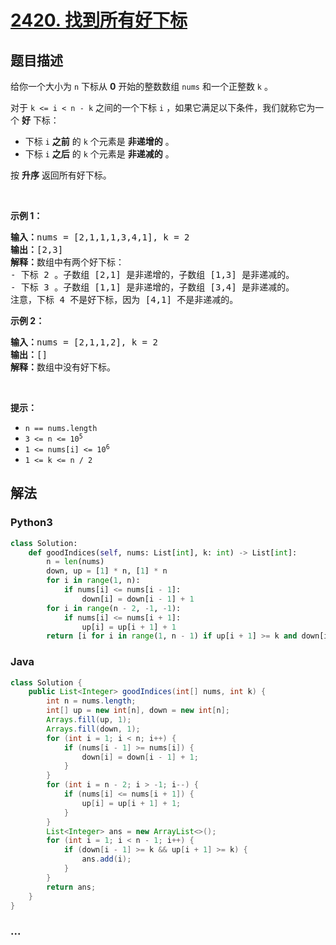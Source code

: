 # [2420. 找到所有好下标](https://leetcode-cn.com/problems/find-all-good-indices)

## 题目描述

<!-- 这里写题目描述 -->

<p>给你一个大小为 <code>n</code>&nbsp;下标从 <strong>0</strong>&nbsp;开始的整数数组&nbsp;<code>nums</code>&nbsp;和一个正整数&nbsp;<code>k</code>&nbsp;。</p>

<p>对于&nbsp;<code>k &lt;= i &lt; n - k</code>&nbsp;之间的一个下标&nbsp;<code>i</code>&nbsp;，如果它满足以下条件，我们就称它为一个&nbsp;<strong>好</strong>&nbsp;下标：</p>

<ul>
	<li>下标 <code>i</code> <strong>之前</strong> 的 <code>k</code>&nbsp;个元素是 <strong>非递增的</strong>&nbsp;。</li>
	<li>下标 <code>i</code> <strong>之后</strong>&nbsp;的 <code>k</code>&nbsp;个元素是 <strong>非递减的</strong>&nbsp;。</li>
</ul>

<p>按 <strong>升序</strong>&nbsp;返回所有好下标。</p>

<p>&nbsp;</p>

<p><strong>示例 1：</strong></p>

<pre>
<b>输入：</b>nums = [2,1,1,1,3,4,1], k = 2
<b>输出：</b>[2,3]
<b>解释：</b>数组中有两个好下标：
- 下标 2 。子数组 [2,1] 是非递增的，子数组 [1,3] 是非递减的。
- 下标 3 。子数组 [1,1] 是非递增的，子数组 [3,4] 是非递减的。
注意，下标 4 不是好下标，因为 [4,1] 不是非递减的。</pre>

<p><strong>示例 2：</strong></p>

<pre>
<b>输入：</b>nums = [2,1,1,2], k = 2
<b>输出：</b>[]
<b>解释：</b>数组中没有好下标。
</pre>

<p>&nbsp;</p>

<p><strong>提示：</strong></p>

<ul>
	<li><code>n == nums.length</code></li>
	<li><code>3 &lt;= n &lt;= 10<sup>5</sup></code></li>
	<li><code>1 &lt;= nums[i] &lt;= 10<sup>6</sup></code></li>
	<li><code>1 &lt;= k &lt;= n / 2</code></li>
</ul>


## 解法

<!-- 这里可写通用的实现逻辑 -->

<!-- tabs:start -->

### **Python3**

<!-- 这里可写当前语言的特殊实现逻辑 -->

```python
class Solution:
    def goodIndices(self, nums: List[int], k: int) -> List[int]:
        n = len(nums)
        down, up = [1] * n, [1] * n
        for i in range(1, n):
            if nums[i] <= nums[i - 1]:
                down[i] = down[i - 1] + 1
        for i in range(n - 2, -1, -1):
            if nums[i] <= nums[i + 1]:
                up[i] = up[i + 1] + 1
        return [i for i in range(1, n - 1) if up[i + 1] >= k and down[i - 1] >= k]
```

### **Java**

<!-- 这里可写当前语言的特殊实现逻辑 -->

```java
class Solution {
    public List<Integer> goodIndices(int[] nums, int k) {
        int n = nums.length;
        int[] up = new int[n], down = new int[n];
        Arrays.fill(up, 1);
        Arrays.fill(down, 1);
        for (int i = 1; i < n; i++) {
            if (nums[i - 1] >= nums[i]) {
                down[i] = down[i - 1] + 1;
            }
        }
        for (int i = n - 2; i > -1; i--) {
            if (nums[i] <= nums[i + 1]) {
                up[i] = up[i + 1] + 1;
            }
        }
        List<Integer> ans = new ArrayList<>();
        for (int i = 1; i < n - 1; i++) {
            if (down[i - 1] >= k && up[i + 1] >= k) {
                ans.add(i);
            }
        }
        return ans;
    }
}
```

### **...**

```

```

<!-- tabs:end -->

